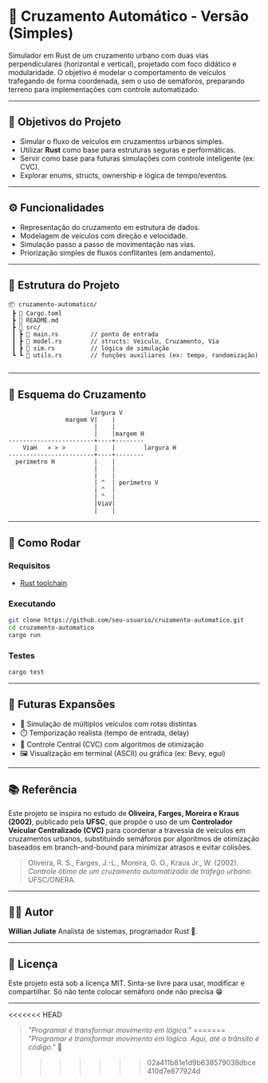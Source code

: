 # 🚦 Cruzamento Automático - Versão (Simples)

Simulador em Rust de um cruzamento urbano com duas vias perpendiculares (horizontal e vertical), projetado com foco didático e modularidade. O objetivo é modelar o comportamento de veículos trafegando de forma coordenada, sem o uso de semáforos, preparando terreno para implementações com controle automatizado.

---

## 🎯 Objetivos do Projeto

* Simular o fluxo de veículos em cruzamentos urbanos simples.
* Utilizar **Rust** como base para estruturas seguras e performáticas.
* Servir como base para futuras simulações com controle inteligente (ex: CVC).
* Explorar enums, structs, ownership e lógica de tempo/eventos.

---

## ⚙️ Funcionalidades

* Representação do cruzamento em estrutura de dados.
* Modelagem de veículos com direção e velocidade.
* Simulação passo a passo de movimentação nas vias.
* Priorização simples de fluxos conflitantes (em andamento).

---

## 🧱 Estrutura do Projeto

```
📦 cruzamento-automatico/
 ┣ 📜 Cargo.toml
 ┣ 📜 README.md
 ┣ 📁 src/
 ┃ ┣ 📜 main.rs         // ponto de entrada
 ┃ ┣ 📜 model.rs        // structs: Veiculo, Cruzamento, Via
 ┃ ┣ 📜 sim.rs          // lógica de simulação
 ┗ ┗ 📜 utils.rs        // funções auxiliares (ex: tempo, randomização)
 
```

---

## 🚏 Esquema do Cruzamento

```
                       largura V
                margem V|    |
                        |    |
                        |    |margem H
------------------------+----+--------
    ViaH   > > >        |    |        largura H
------------------------+----+--------
  perímetro H           |    |
                        |    |
                        |    |
                        | ^  | perímetro V
                        | ^  |
                        | ^  |
                        |ViaV|
                        |    |
```

---

## 🧪 Como Rodar

### Requisitos

* [Rust toolchain](https://www.rust-lang.org/tools/install)

### Executando

```bash
git clone https://github.com/seu-usuario/cruzamento-automatico.git
cd cruzamento-automatico
cargo run
```

### Testes

```bash
cargo test
```

---

## 🔭 Futuras Expansões

* 🚗 Simulação de múltiplos veículos com rotas distintas
* ⏱️ Temporização realista (tempo de entrada, delay)
* 🤖 Controle Central (CVC) com algoritmos de otimização
* 🖼️ Visualização em terminal (ASCII) ou gráfica (ex: Bevy, egui)

---

## 📚 Referência

Este projeto se inspira no estudo de **Oliveira, Farges, Moreira e Kraus (2002)**, publicado pela **UFSC**, que propõe o uso de um **Controlador Veicular Centralizado (CVC)** para coordenar a travessia de veículos em cruzamentos urbanos, substituindo semáforos por algoritmos de otimização baseados em branch-and-bound para minimizar atrasos e evitar colisões.

> Oliveira, R. S., Farges, J.-L., Moreira, G. O., Kraus Jr., W. (2002). *Controle ótimo de um cruzamento automatizado de tráfego urbano*. UFSC/ONERA.

---

## 👨‍💻 Autor

**Willian Juliate**
Analista de sistemas, programador Rust 🦀.

---

## 📜 Licença

Este projeto está sob a licença MIT. Sinta-se livre para usar, modificar e compartilhar. Só não tente colocar semáforo onde não precisa 😁

---

<<<<<<< HEAD
> *"Programar é transformar movimento em lógica."*
=======
> *"Programar é transformar movimento em lógica. Aqui, até o trânsito é código."* 🚦
>>>>>>> 02a411b81e1d9b638579038dbce410d7e877924d
